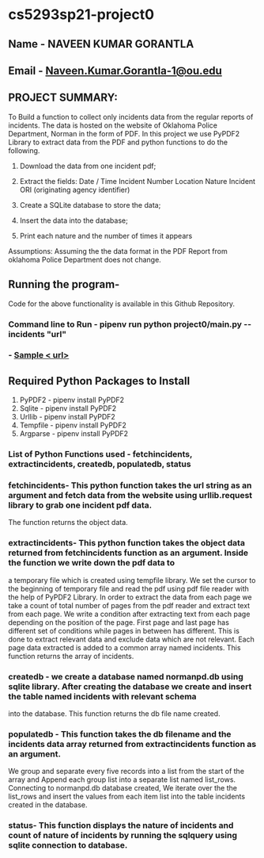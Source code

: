 # cs5293sp21-project0

## Name - NAVEEN KUMAR GORANTLA
## Email - Naveen.Kumar.Gorantla-1@ou.edu

## PROJECT SUMMARY: 
To Build a function to collect only incidents data from the regular reports of incidents. The data is hosted on the website of Oklahoma Police Department,
Norman in the form of PDF. In this project we use PyPDF2 Library to extract data from the PDF and python functions to do the following.
                                                                                                                                                                              
1. Download the data from one incident pdf;
2. Extract the fields:
   Date / Time
   Incident Number
   Location
   Nature
   Incident ORI (originating agency identifier)

3. Create a SQLite database to store the data;
4. Insert the data into the database;
5. Print each nature and the number of times it appears

Assumptions: Assuming the the data format in the PDF Report from oklahoma Police Department does not change.

## Running the program- 
Code for the above functionality is available in this Github Repository.

### Command line to Run - pipenv run python project0/main.py --incidents "url"

### - [Sample < url>](https://www.normanok.gov/sites/default/files/documents/2021-03/2021-03-03_daily_incident_summary.pdf)

## Required Python Packages to Install
1. PyPDF2   - pipenv install PyPDF2
2. Sqlite   - pipenv install PyPDF2
3. Urllib   - pipenv install PyPDF2
4. Tempfile - pipenv install PyPDF2
5. Argparse - pipenv install PyPDF2

### List of Python Functions used - fetchincidents, extractincidents, createdb, populatedb, status

### fetchincidents- This python function takes the url string as an argument and fetch data from the website using urllib.request library to grab one incident pdf data.
The function returns the object data.

### extractincidents- This python function takes the object data returned from fetchincidents function as an argument. Inside the function we write down the pdf data to 
a temporary file which is created using tempfile library. We set the cursor to the beginning of temporary file and read the pdf using pdf file reader with the help of 
PyPDF2 Library. In order to extract the data from each page we take a count of  total number of pages from the pdf reader and extract text from each page.
We write a condition after extracting text from each page depending on the position of the page. First page and last page has different set of conditions while pages
in between has different. This is done to extract relevant data and exclude data which are not relevant. Each page data extracted is added to a common array named incidents.
This function returns the array of incidents.

### createdb - we create a database named normanpd.db using sqlite library. After creating the database we create and insert the table named incidents with relevant schema
into the database. This function returns the db file name created.

### populatedb - This function takes the db filename and the incidents data array returned from extractincidents function as an argument.
We group and separate every five records into a list from the start of the array and Append each group list into a separate list named list_rows. Connecting to
normanpd.db database created, We iterate over the the list_rows and insert the values from each item list into the table incidents created in the database.

### status- This function displays the nature of incidents and count of nature of incidents by running the sqlquery using sqlite connection to database. 
 

    







